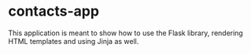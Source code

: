 # contacts-app

This application is meant to show how to use the Flask library, rendering HTML templates and using Jinja as well.
